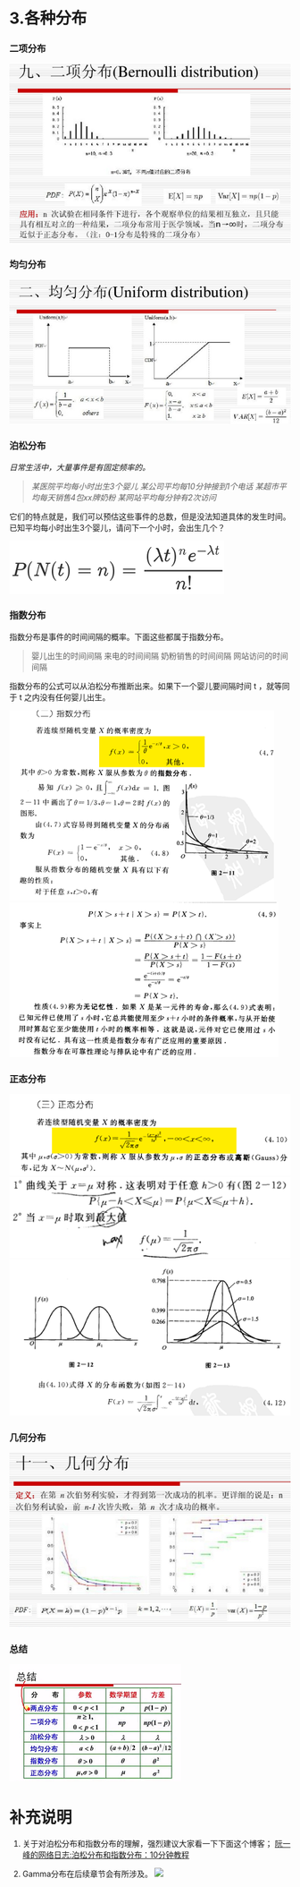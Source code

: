 # 3.各种分布

### 二项分布
![](https://github.com/bobkentt/Learning-machine-from-scratch-pic/blob/master/math_base/pic/10.png)

### 均匀分布

![](https://github.com/bobkentt/Learning-machine-from-scratch-pic/blob/master/math_base/pic/8.png)

### 泊松分布
*日常生活中，大量事件是有固定频率的。*


> *某医院平均每小时出生3个婴儿*
> *某公司平均每10分钟接到1个电话*
> *某超市平均每天销售4包xx牌奶粉*
> *某网站平均每分钟有2次访问*


它们的特点就是，我们可以预估这些事件的总数，但是没法知道具体的发生时间。已知平均每小时出生3个婴儿，请问下一个小时，会出生几个？

![](https://github.com/bobkentt/Learning-machine-from-scratch-pic/blob/master/math_base/pic/posong1.png)


### 指数分布
指数分布是事件的时间间隔的概率。下面这些都属于指数分布。


> 婴儿出生的时间间隔
> 来电的时间间隔
> 奶粉销售的时间间隔
> 网站访问的时间间隔

指数分布的公式可以从泊松分布推断出来。如果下一个婴儿要间隔时间 t ，就等同于 t 之内没有任何婴儿出生。

![](https://github.com/bobkentt/Learning-machine-from-scratch-pic/blob/master/math_base/pic/zhishu1.png)
![](https://github.com/bobkentt/Learning-machine-from-scratch-pic/blob/master/math_base/pic/zhishu2.png)

### 正态分布

![](https://github.com/bobkentt/Learning-machine-from-scratch-pic/blob/master/math_base/pic/zhengtai1.png)
![](https://github.com/bobkentt/Learning-machine-from-scratch-pic/blob/master/math_base/pic/zhengtai2.png)
![](https://github.com/bobkentt/Learning-machine-from-scratch-pic/blob/master/math_base/pic/zhengtai3.png)


### 几何分布
![](https://github.com/bobkentt/Learning-machine-from-scratch-pic/blob/master/math_base/pic/11.png)

### 总结
![](https://github.com/bobkentt/Learning-machine-from-scratch-pic/blob/master/math_base/pic/sum.png)

# 补充说明
1. 关于对泊松分布和指数分布的理解，强烈建议大家看一下下面这个博客；
[阮一峰的网络日志:泊松分布和指数分布：10分钟教程](http://www.ruanyifeng.com/blog/2015/06/poisson-distribution.html)  









2. Gamma分布在后续章节会有所涉及。
![](https://github.com/bobkentt/Learning-machine-from-scratch-pic/blob/master/math_base/gamma.png)
